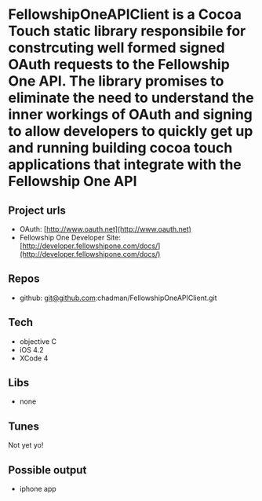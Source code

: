 FellowshipOneAPIClient is a Cocoa Touch static library responsibile for constrcuting
well formed signed OAuth requests to the Fellowship One API. The library promises to 
eliminate the need to understand the inner workings of OAuth and signing to allow 
developers to quickly get up and running building cocoa touch applications that
integrate with the Fellowship One API
================================

Project urls
-------------------------

* OAuth: [http://www.oauth.net](http://www.oauth.net)
* Fellowship One Developer Site: [http://developer.fellowshipone.com/docs/](http://developer.fellowshipone.com/docs/)

Repos
-------------------------

* github: git@github.com:chadman/FellowshipOneAPIClient.git

Tech
-------------------------

* objective C
* iOS 4.2
* XCode 4

Libs
-------------------------

* none

Tunes
-------------------------

Not yet yo!

Possible output
-------------------------

* iphone app